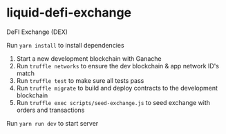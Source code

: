 # liquid-defi-exchange

DeFI Exchange (DEX)

Run `yarn install` to install dependencies

1. Start a new development blockchain with Ganache
2. Run `truffle networks` to ensure the dev blockchain & app network ID's match
3. Run `truffle test` to make sure all tests pass
4. Run `truffle migrate` to build and deploy contracts to the development blockchain
5. Run `truffle exec scripts/seed-exchange.js` to seed exchange with orders and transactions

Run `yarn run dev` to start server

